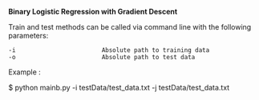 <b>Binary Logistic Regression with Gradient Descent</b>

Train and test methods can be called via command line with the following parameters:

    -i                        Absolute path to training data
    -o                        Absolute path to test data

Example : 

$ python mainb.py -i testData/test_data.txt -j testData/test_data.txt







